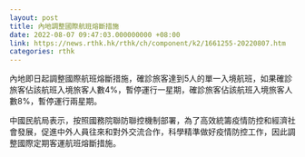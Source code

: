 ```yaml
---
layout: post
title: 內地調整國際航班熔斷措施
date: 2022-08-07 09:47:03.000000000 +08:00
link: https://news.rthk.hk/rthk/ch/component/k2/1661255-20220807.htm
categories: rthk
---
```


內地即日起調整國際航班熔斷措施，確診旅客達到5人的單一入境航班，如果確診旅客佔該航班入境旅客人數4%，暫停運行一星期，確診旅客佔該航班入境旅客人數8%，暫停運行兩星期。

中國民航局表示，按照國務院聯防聯控機制部署，為了高效統籌疫情防控和經濟社會發展，促進中外人員往來和對外交流合作，科學精準做好疫情防控工作，因此調整國際定期客運航班熔斷措施。
